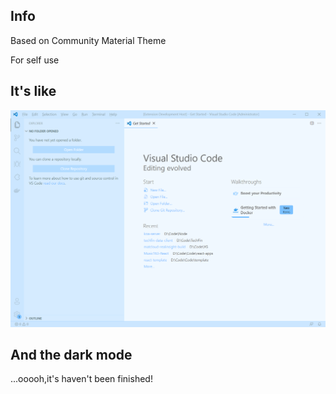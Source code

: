 <!--
 * @Author: YornQiu
 * @Date: 2021-10-14 17:28:14
 * @LastEditors: YornQiu
 * @LastEditTime: 2021-10-15 12:53:57
 * @Description: file content
 * @FilePath: \vsc-aliceblue-theme\README.md
-->

## Info

Based on Community Material Theme

For self use

## 
## It's like
![Aliceblue Theme](aliceblue-theme.png)

## And the dark mode

...ooooh,it's haven't been finished!
